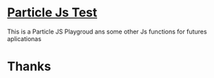# [Particle Js Test](https://serguei9090.github.io/Particles_JS_Test/. "Particle")

This is a Particle JS Playgroud ans some other Js functions for futures aplicationas
# Thanks

